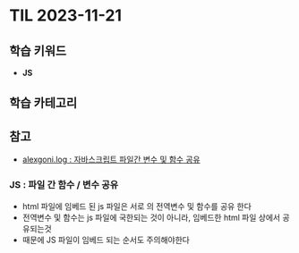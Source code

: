 # TIL 2023-11-21

## 학습 키워드

- **JS**

## 학습 카테고리

## 참고

- [alexgoni.log : 자바스크립트 파일간 변수 및 함수 공유](https://velog.io/@alexgoni/%EC%9E%90%EB%B0%94%EC%8A%A4%ED%81%AC%EB%A6%BD%ED%8A%B8-%ED%8C%8C%EC%9D%BC-%EA%B0%84-%EB%B3%80%EC%88%98-%ED%95%A8%EC%88%98-%EA%B3%B5%EC%9C%A0)

### JS : 파일 간 함수 / 변수 공유

- html 파일에 임베드 된 js 파일은 서로 의 전역변수 및 함수를 공유 한다
- 전역변수 및 함수는 js 파일에 국한되는 것이 아니라, 임베드한 html 파일 상에서 공유되는것
- 때문에 JS 파일이 임베드 되는 순서도 주의해야한다
